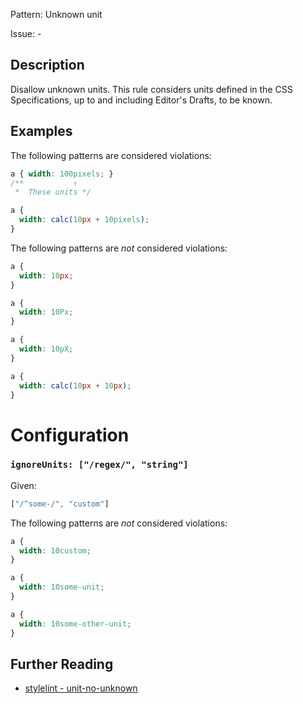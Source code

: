 Pattern: Unknown unit

Issue: -

## Description

Disallow unknown units. This rule considers units defined in the CSS Specifications, up to and including Editor's Drafts, to be known.

## Examples

The following patterns are considered violations:

```css
a { width: 100pixels; }
/**           ↑
 *  These units */
```

```css
a {
  width: calc(10px + 10pixels);
}
```

The following patterns are *not* considered violations:

```css
a {
  width: 10px;
}  
```

```css
a {
  width: 10Px;
}  
```

```css
a {
  width: 10pX;
}  
```

```css
a {
  width: calc(10px + 10px);
}
```

# Configuration

### `ignoreUnits: ["/regex/", "string"]`

Given:

```js
["/^some-/", "custom"]
```

The following patterns are *not* considered violations:

```css
a {
  width: 10custom;
}
```

```css
a {
  width: 10some-unit;
}
```

```css
a {
  width: 10some-other-unit;
}
```

## Further Reading

* [stylelint - unit-no-unknown](https://stylelint.io/user-guide/rules/unit-no-unknown)